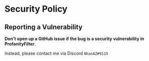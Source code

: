# Security Policy

<!--
## Supported Versions

| Version | Supported          |
| ------- | ------------------ |
| 1.0.x   | :x:                |
| 2.0.x   | :white_check_mark: |
-->

## Reporting a Vulnerability

**Don't open up a GitHub issue if the bug is a security vulnerability in ProfanityFilter**.

Instead, please contact me via Discord `NhanAZ#9115`
